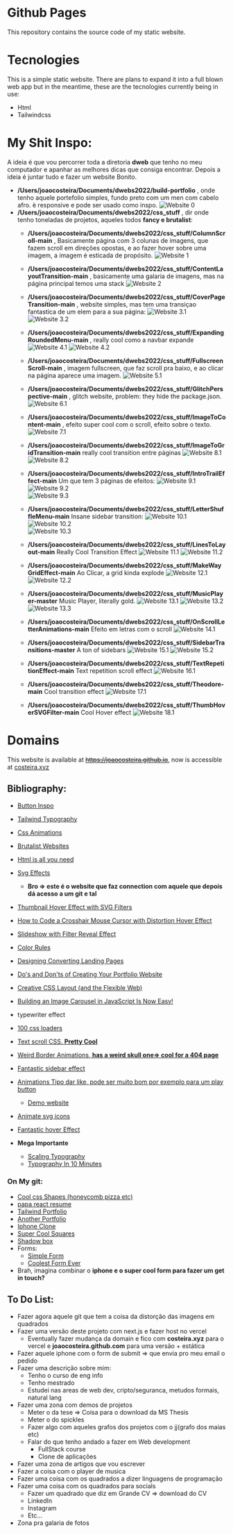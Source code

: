 # Github Pages
This repository contains the source code of my static website.
# Tecnologies
This is a simple static website. There are plans to expand it into a full blown web app but in the meantime, these are the tecnologies currently being in use:
- Html
- Tailwindcss


# My Shit Inspo:
A ideia é que vou percorrer toda a diretoria **dweb** que tenho no meu computador e apanhar as melhores dicas que consiga encontrar. Depois a ideia é juntar tudo e fazer um website Bonito.
- **/Users/joaocosteira/Documents/dwebs2022/build-portfolio** , onde tenho aquele portefolio simples, fundo preto com um men com cabelo afro. è responsive e pode ser usado como inspo.
![Website 0](/readme_imgs/0.png)
- **/Users/joaocosteira/Documents/dwebs2022/css_stuff** , dir onde tenho toneladas de projetos, aqueles todos **fancy e brutalist**:
    * **/Users/joaocosteira/Documents/dwebs2022/css_stuff/ColumnScroll-main** , Basicamente página com 3 colunas de imagens, que fazem scroll em direções opostas, e ao fazer hover sobre uma imagem, a imagem é esticada de propósito.
    ![Website 1](/readme_imgs/1.png)
    * **/Users/joaocosteira/Documents/dwebs2022/css_stuff/ContentLayoutTransition-main** , basicamente uma galaria de imagens, mas na página principal temos uma stack
    ![Website 2](/readme_imgs/2.png)
    * **/Users/joaocosteira/Documents/dwebs2022/css_stuff/CoverPageTransition-main** , website simples, mas tem uma transiçao fantastica de um elem para a sua página:
    ![Website 3.1](/readme_imgs/3.1.png)
    ![Website 3.2](/readme_imgs/3.2.png)
    * **/Users/joaocosteira/Documents/dwebs2022/css_stuff/ExpandingRoundedMenu-main** , really cool como a navbar expande
    ![Website 4.1](/readme_imgs/4.1.png)
    ![Website 4.2](/readme_imgs/4.2.png)    
    * **/Users/joaocosteira/Documents/dwebs2022/css_stuff/FullscreenScroll-main** , imagem fullscreen, que faz scroll pra baixo, e ao clicar na página aparece uma imagem.
    ![Website 5.1](/readme_imgs/5.1.png)    

    * **/Users/joaocosteira/Documents/dwebs2022/css_stuff/GlitchPerspective-main** , glitch website, problem: they hide the package.json.
    ![Website 6.1](/readme_imgs/6.1.png)    
    * **/Users/joaocosteira/Documents/dwebs2022/css_stuff/ImageToContent-main**  , efeito super cool com o scroll, efeito sobre o texto.
    ![Website 7.1](/readme_imgs/7.1.png)    
    * **/Users/joaocosteira/Documents/dwebs2022/css_stuff/ImageToGridTransition-main** really cool transition entre páginas
    ![Website 8.1](/readme_imgs/8.1.png)
    ![Website 8.2](/readme_imgs/8.2.png)  
    * **/Users/joaocosteira/Documents/dwebs2022/css_stuff/IntroTrailEffect-main**  Um que tem 3 páginas de efeitos:
    ![Website 9.1](/readme_imgs/9.1.png)
    ![Website 9.2](/readme_imgs/9.2.png)  
    ![Website 9.3](/readme_imgs/9.3.png)  

    *  **/Users/joaocosteira/Documents/dwebs2022/css_stuff/LetterShuffleMenu-main** Insane sidebar transition:
    ![Website 10.1](/readme_imgs/10.1.png)
    ![Website 10.2](/readme_imgs/10.2.png)  
    ![Website 10.3](/readme_imgs/10.3.png)  

    * **/Users/joaocosteira/Documents/dwebs2022/css_stuff/LinesToLayout-main**  Really Cool Transition Effect
    ![Website 11.1](/readme_imgs/11.1.png)
    ![Website 11.2](/readme_imgs/11.2.png)  

    * **/Users/joaocosteira/Documents/dwebs2022/css_stuff/MakeWayGridEffect-main** Ao Clicar, a grid kinda explode
    ![Website 12.1](/readme_imgs/12.1.png)
    ![Website 12.2](/readme_imgs/12.2.png) 


    * **/Users/joaocosteira/Documents/dwebs2022/css_stuff/MusicPlayer-master** Music Player, literally gold.
    ![Website 13.1](/readme_imgs/13.1.png)
    ![Website 13.2](/readme_imgs/13.2.png) 
    ![Website 13.3](/readme_imgs/13.3.png) 

    * **/Users/joaocosteira/Documents/dwebs2022/css_stuff/OnScrollLetterAnimations-main** Efeito em letras com o scroll
    ![Website 14.1](/readme_imgs/14.1.gif)

    * **/Users/joaocosteira/Documents/dwebs2022/css_stuff/SidebarTransitions-master** A ton of sidebars
    ![Website 15.1](/readme_imgs/15.1.png)
    ![Website 15.2](/readme_imgs/15.2.png)

    * **/Users/joaocosteira/Documents/dwebs2022/css_stuff/TextRepetitionEffect-main** Text repetition scroll effect
    ![Website 16.1](/readme_imgs/16.1.gif) 

    * **/Users/joaocosteira/Documents/dwebs2022/css_stuff/Theodore-main** Cool transition effect
    ![Website 17.1](/readme_imgs/17.1.gif) 

    * **/Users/joaocosteira/Documents/dwebs2022/css_stuff/ThumbHoverSVGFilter-main** Cool Hover effect
    ![Website 18.1](/readme_imgs/18.1.gif) 
# Domains
This website is available at <del>https://joaocosteira.github.io</del>, now is accessible at [costeira.xyz](https://costeira.xyz/)


## Bibliography:
- [Button Inspo](https://dev.to/afif/100-underline-overlay-animation-the-ultimate-css-collection-4p40)
- [Tailwind Typography](https://play.tailwindcss.com/uj1vGACRJA?layout=preview)
- [Css Animations](https://xsgames.co/animatiss/)
- [Brutalist Websites](https://brutalistwebsites.com/)
- [Html is all you need](https://whitep4nth3r.com/blog/html-is-all-you-need-to-make-a-website/)
- [Svg Effects](https://tympanus.net/codrops/2022/08/24/custom-svg-cursors-with-an-interactive-emitter-effect/)
    - **Bro => este é o website que faz connection com aquele que depois dá acesso a um git e tal**
- [Thumbnail Hover Effect with SVG Filters](https://tympanus.net/codrops/2021/06/09/thumbnail-hover-effect-with-svg-filters/)
- [How to Code a Crosshair Mouse Cursor with Distortion Hover Effect](https://tympanus.net/codrops/2021/05/26/how-to-code-a-crosshair-mouse-cursor-with-distortion-hover-effect/)
- [Slideshow with Filter Reveal Effect](https://tympanus.net/codrops/2021/11/17/slideshow-with-filter-reveal-effect/)
- [Color Rules](https://yuricodesbot.hashnode.dev/the-603010-color-rule-for-web-design)
- [Designing Converting Landing Pages](https://habr.com/en/post/684368/)
- [Do's and Don'ts of Creating Your Portfolio Website](https://dev.to/ioanat94/dos-and-donts-of-creating-your-portfolio-website-2h4p)
- [Creative CSS Layout (and the Flexible Web)](https://css-irl.info/creative-css-layout-and-the-flexible-web/)
- [Building an Image Carousel in JavaScript Is Now Easy!](https://www.syncfusion.com/blogs/post/building-an-image-carousel-in-javascript-is-now-easy.aspx)
- typewriter effect
- [100 css loaders](https://dev.to/afif/i-made-100-css-loaders-for-your-next-project-4eje)
- [Text scroll CSS. **Pretty Cool**](https://css-tricks.com/going-from-solid-to-knockout-text-on-scroll/)
- [Weird Border Animations, **has a weird skull one=> cool for a 404 page**](https://medium.com/frontend-canteen/fantastic-css-border-animation-b02e06828beb)
- [Fantastic sidebar effect](https://github.com/joaocosteira/SidebarTransitions-master)
- [Animations Tipo dar like, pode ser muito bom por exemplo para um play button](https://github.com/codrops/Animocons)
    * [Demo website](https://tympanus.net/Development/Animocons/)
- [Animate svg icons](https://tympanus.net/Development/AnimatedSVGIcons/)
- [Fantastic hover Effect](https://tympanus.net/Tutorials/ShapeHoverEffectSVG/)

- **Mega Importante**
    * [Scaling Typography](https://24ways.org/2019/a-modern-typographic-scale/)
    * [Typography In 10 Minutes](https://practicaltypography.com/typography-in-ten-minutes.html)
    

### On My git:
- [Cool css Shapes (honeycomb pizza etc)](https://github.com/joaocosteira/css-shapes)
- [papa react resume](https://github.com/joaocosteira/papa-react-resume)
- [Tailwind Portfolio](https://github.com/joaocosteira/tailwind-simple-portfolio)
- [Another Portfolio](https://github.com/joaocosteira/homepage-tailwind)
- [Iphone Clone](https://github.com/joaocosteira/ios-tailwind)
- [Super Cool Squares](https://github.com/joaocosteira/tailwind-squares)
- [Shadow box](https://blog.openreplay.com/shadom-dom-the-ultimate-guide)
- Forms:
    * [Simple Form](https://github.com/joaocosteira/tailwind-form)
    * [Coolest Form Ever](https://github.com/joaocosteira/super-cool-form)
- Brah, imagina combinar o **iphone e o super cool form para fazer um get in touch?**



## To Do List:
- Fazer agora aquele git que tem a coisa da distorção das imagens em quadrados
- Fazer uma versão deste projeto com next.js e fazer host no vercel
    * Eventually fazer mudança da domain e fico com **costeira.xyz** para o vercel e **joaocosteira.github.com** para uma versão + estática
- Fazer aquele iphone com o form de submit => que envia pro meu email o pedido
- Fazer uma descrição sobre mim:
    * Tenho o curso de eng info
    * Tenho mestrado
    * Estudei nas areas de web dev, cripto/seguranca, metudos formais, natural lang
- Fazer uma zona com demos de projetos
    * Meter o da tese => Coisa para o download da MS Thesis
    * Meter o do spickles
    * Fazer algo com aqueles grafos dos projetos com o jj(grafo dos maias etc)
    * Falar do que tenho andado a fazer em Web development
        - FullStack course
        - Clone de aplicações
- Fazer uma zona de artigos que vou escrever
- Fazer a coisa com o player de musica
- Fazer uma coisa com os quadrados a dizer linguagens de programação
- Fazer uma coisa com os quadrados para socials
    * Fazer um quadrado que diz em Grande CV => download do CV
    * LinkedIn
    * Instagram
    * Etc...
- Zona pra galaria de fotos

